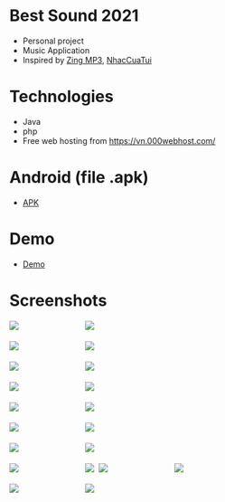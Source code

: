 # Best Sound 2021
- Personal project
- Music Application 
- Inspired by [Zing MP3](https://play.google.com/store/apps/details?id=com.zing.mp3), [NhacCuaTui](https://play.google.com/store/apps/details?id=ht.nct&hl=vi&gl=US)
# Technologies
- Java
- php
- Free web hosting from https://vn.000webhost.com/
# Android (file .apk)
- [APK](https://drive.google.com/file/d/1WM8WX2MuiNJ5dla6gF_9BLCxHpOqmyGD/view?usp=sharing)
# Demo
- [Demo](https://youtu.be/72bvRZppxw8)
# Screenshots
<kbd>
  <img src="Images/1.jpg">
  &nbsp;&nbsp;&nbsp;&nbsp;&nbsp;&nbsp;&nbsp;&nbsp;&nbsp;&nbsp;&nbsp;&nbsp;
  <img src="Images/2.jpg">
</kbd>
<br/>
<br/>
<kbd>
  <img src="Images/3.jpg">
  &nbsp;&nbsp;&nbsp;&nbsp;&nbsp;&nbsp;&nbsp;&nbsp;&nbsp;&nbsp;&nbsp;&nbsp;
  <img src="Images/8.jpg">
</kbd>
<br/>
<br/>
<kbd>
  <img src="Images/4.jpg">
  &nbsp;&nbsp;&nbsp;&nbsp;&nbsp;&nbsp;&nbsp;&nbsp;&nbsp;&nbsp;&nbsp;&nbsp;
  <img src="Images/5.jpg">
</kbd>
<br/>
<br/>
<kbd>
  <img src="Images/6.jpg"> 
  &nbsp;&nbsp;&nbsp;&nbsp;&nbsp;&nbsp;&nbsp;&nbsp;&nbsp;&nbsp;&nbsp;&nbsp;
  <img src="Images/7.jpg">
</kbd>
<br/>
<br/>
<kbd>
  <img src="Images/9.jpg">
  &nbsp;&nbsp;&nbsp;&nbsp;&nbsp;&nbsp;&nbsp;&nbsp;&nbsp;&nbsp;&nbsp;&nbsp;
  <img  src="Images/10.jpg">
</kbd>
<br/>
<br/>
<kbd>
  <img src="Images/11.jpg">
  &nbsp;&nbsp;&nbsp;&nbsp;&nbsp;&nbsp;&nbsp;&nbsp;&nbsp;&nbsp;&nbsp;&nbsp;
  <img src="Images/12.jpg">
</kbd>
<br/>
<br/>
<kbd>
  <img src="Images/13.jpg">
  &nbsp;&nbsp;&nbsp;&nbsp;&nbsp;&nbsp;&nbsp;&nbsp;&nbsp;&nbsp;&nbsp;&nbsp;
  <img src="Images/14.jpg">
</kbd>
<br/>
<br/>
<kbd>
  <img src="Images/15.jpg">
  &nbsp;&nbsp;&nbsp;&nbsp;&nbsp;&nbsp;&nbsp;&nbsp;&nbsp;&nbsp;&nbsp;&nbsp;
  <img src="Images/16.jpg">
</kbd>
<kbd>
  <img src="Images/17.jpg">
  &nbsp;&nbsp;&nbsp;&nbsp;&nbsp;&nbsp;&nbsp;&nbsp;&nbsp;&nbsp;&nbsp;&nbsp;
  <img src="Images/18.jpg">
</kbd>
<br/>
<br/>
<kbd>
  <img src="Images/19.jpg">
  &nbsp;&nbsp;&nbsp;&nbsp;&nbsp;&nbsp;&nbsp;&nbsp;&nbsp;&nbsp;&nbsp;&nbsp;
  <img src="Images/20.jpg">
</kbd>

